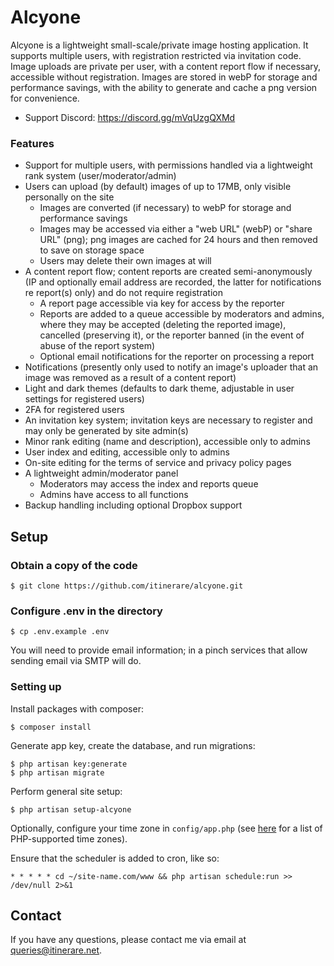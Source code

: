 # Alcyone

Alcyone is a lightweight small-scale/private image hosting application. It supports multiple users, with registration restricted via invitation code. Image uploads are private per user, with a content report flow if necessary, accessible without registration. Images are stored in webP for storage and performance savings, with the ability to generate and cache a png version for convenience.

- Support Discord: https://discord.gg/mVqUzgQXMd

### Features
- Support for multiple users, with permissions handled via a lightweight rank system (user/moderator/admin)
- Users can upload (by default) images of up to 17MB, only visible personally on the site
    - Images are converted (if necessary) to webP for storage and performance savings
    - Images may be accessed via either a "web URL" (webP) or "share URL" (png); png images are cached for 24 hours and then removed to save on storage space
    - Users may delete their own images at will
- A content report flow; content reports are created semi-anonymously (IP and optionally email address are recorded, the latter for notifications re report(s) only) and do not require registration
    - A report page accessible via key for access by the reporter
    - Reports are added to a queue accessible by moderators and admins, where they may be accepted (deleting the reported image), cancelled (preserving it), or the reporter banned (in the event of abuse of the report system)
    - Optional email notifications for the reporter on processing a report
- Notifications (presently only used to notify an image's uploader that an image was removed as a result of a content report)
- Light and dark themes (defaults to dark theme, adjustable in user settings for registered users)
- 2FA for registered users
- An invitation key system; invitation keys are necessary to register and may only be generated by site admin(s)
- Minor rank editing (name and description), accessible only to admins
- User index and editing, accessible only to admins
- On-site editing for the terms of service and privacy policy pages
- A lightweight admin/moderator panel
    - Moderators may access the index and reports queue
    - Admins have access to all functions
- Backup handling including optional Dropbox support

## Setup

### Obtain a copy of the code

```
$ git clone https://github.com/itinerare/alcyone.git
```

### Configure .env in the directory

```
$ cp .env.example .env
```

You will need to provide email information; in a pinch services that allow sending email via SMTP will do.

### Setting up

Install packages with composer:
```
$ composer install
```

Generate app key, create the database, and run migrations:
```
$ php artisan key:generate
$ php artisan migrate
```

Perform general site setup:
```
$ php artisan setup-alcyone
```

Optionally, configure your time zone in `config/app.php` (see [here](https://www.php.net/manual/en/timezones.php) for a list of PHP-supported time zones).

Ensure that the scheduler is added to cron, like so:
```
* * * * * cd ~/site-name.com/www && php artisan schedule:run >> /dev/null 2>&1
```

## Contact
If you have any questions, please contact me via email at [queries@itinerare.net](emailto:queries@itinerare.net).
